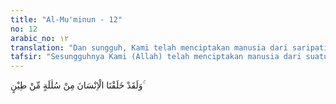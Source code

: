 ```yaml
---
title: "Al-Mu'minun - 12"
no: 12
arabic_no: ١٢
translation: "Dan sungguh, Kami telah menciptakan manusia dari saripati (berasal) dari tanah."
tafsir: "Sesungguhnya Kami (Allah) telah menciptakan manusia dari suatu saripati (berasal) dari tanah. Ada segolongan ahli tafsir menyatakan, bahwa yang dimaksud dengan manusia di sini ialah keturunan Adam termasuk kita sekalian, yang berasal dari air mani. Dari hasil penelitian ilmiah, sebenarnya air mani itu pun berasal dari tanah setelah melalui beberapa proses perkembangan. Makanan yang merupakan hasil bumi, yang dimakan oleh manusia, dan alat pencernaannya berubah menjadi cairan yang bercampur dengan darah yang menyalurkan bahan-bahan hidup dan vitamin yang dibutuhkan oleh tubuh manusia ke seluruh bagian anggotanya. Jika manusia itu meninggal dunia dan dimasukkan ke dalam kubur di dalam tanah, maka badannya akan hancur lebur dan kembali menjadi tanah lagi, sesuai dengan firman Allah:\n\nDarinya (tanah) itulah Kami menciptakan kamu dan kepadanyalah Kami akan mengembalikan kamu, dan dari sanalah Kami akan mengeluarkan kamu pada waktu yang lain. (thaha/20: 55)"
---
```

وَلَقَدْ خَلَقْنَا الْاِنْسَانَ مِنْ سُلٰلَةٍ مِّنْ طِيْنٍ ۚ